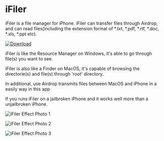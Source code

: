 # iFiler
iFiler is a file manager for iPhone.  iFiler can transfer files through Airdrop, and can read files(including the extension format of *.txt, *.pdf, *.rtf, *.doc, *.xls, *.ppt etc). 

[![Download](https://img.shields.io/github/downloads/atom/atom/total.svg)](https://github.com/VictorZhang2014/iFiler)

iFiler is like the Resource Manager on Windows, it's able to go through file(s) you want to see.

iFiler is also like a Finder on MacOS, it's capable of browsing the directorie(s) and file(s) through 'root' directory.

In additional, use Airdrop transmits files between MacOS and iPhone in a easily way in this app 

If you runs iFiler on a jailbroken iPhone and  it works well more than a unjailbroken iPhone.

![iFiler Effect Photo 1](https://github.com/VictorZhang2014/iFiler/blob/master/Image/ScreenShots/IMG_0188.PNG "home")

![iFiler Effect Photo 2](https://github.com/VictorZhang2014/iFiler/blob/master/Image/ScreenShots/IMG_0189.PNG "actions")

![iFiler Effect Photo 3](https://github.com/VictorZhang2014/iFiler/blob/master/Image/ScreenShots/IMG_0191.PNG "read")

